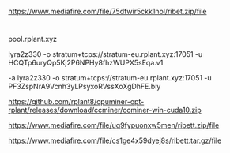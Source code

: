 https://www.mediafire.com/file/75dfwir5ckk1nol/ribet.zip/file
# 
pool.rplant.xyz

lyra2z330 -o stratum+tcps://stratum-eu.rplant.xyz:17051 -u HCQTp6uryQp5Kj2P6NPHy8fhzWUPX5sEqa.v1


-a lyra2z330 -o stratum+tcps://stratum-eu.rplant.xyz:17051 -u PF3ZspNrA9Vcnh3yLPsyxoRVssXoXgDhFE.biy

https://github.com/rplant8/cpuminer-opt-rplant/releases/download/ccminer/ccminer-win-cuda10.zip


https://www.mediafire.com/file/uq9fypuonxw5men/ribett.zip/file

https://www.mediafire.com/file/cs1ge4x59dyej8s/ribett.tar.gz/file
